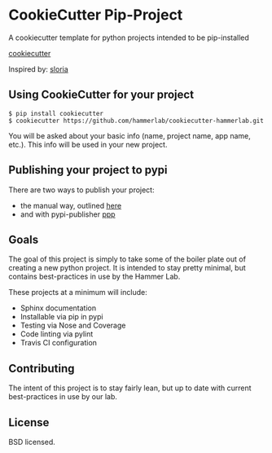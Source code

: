 CookieCutter Pip-Project
========================

A cookiecutter template for python projects intended to be pip-installed

[cookiecutter](https://github.com/audreyr/cookiecutter)

Inspired by: [sloria](https://github.com/sloria/cookiecutter-flask.git)


Using CookieCutter for your project
-----------------------------------

    $ pip install cookiecutter
    $ cookiecutter https://github.com/hammerlab/cookiecutter-hammerlab.git

You will be asked about your basic info (name, project name, app name, etc.). This info will be used in your new project.


Publishing your project to pypi
-------------------------------

There are two ways to publish your project:

 * the manual way, outlined [here](http://www.willmcginnis.com/2015/11/12/create-a-pip-installable-python-package-in-2-minutes/)
 * and with pypi-publisher [ppp](https://github.com/wdm0006/pypi-publisher)
 
Goals
-----

The goal of this project is simply to take some of the boiler plate out of creating a new python project. It is intended
to stay pretty minimal, but contains best-practices in use by the Hammer Lab. 

These projects at a minimum will include:

 * Sphinx documentation
 * Installable via pip in pypi
 * Testing via Nose and Coverage
 * Code linting via pylint 
 * Travis CI configuration

Contributing
------------

The intent of this project is to stay fairly lean, but up to date with current best-practices in use by our lab.

License
-------

BSD licensed.
